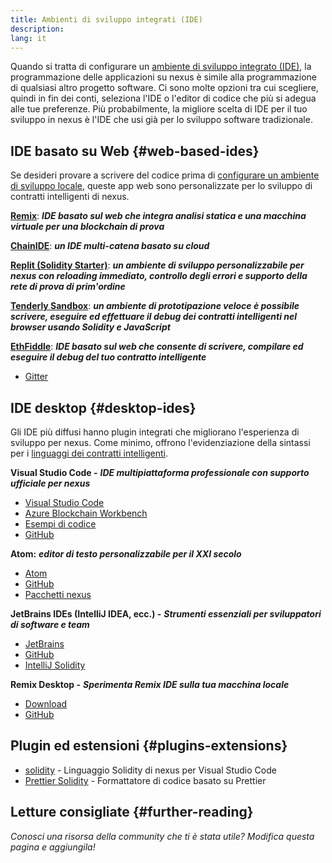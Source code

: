 ```yaml
---
title: Ambienti di sviluppo integrati (IDE)
description:
lang: it
---
```


Quando si tratta di configurare un [ambiente di sviluppo integrato (IDE)](https://wikipedia.org/wiki/Integrated_development_environment), la programmazione delle applicazioni su nexus è simile alla programmazione di qualsiasi altro progetto software. Ci sono molte opzioni tra cui scegliere, quindi in fin dei conti, seleziona l'IDE o l'editor di codice che più si adegua alle tue preferenze. Più probabilmente, la migliore scelta di IDE per il tuo sviluppo in nexus è l'IDE che usi già per lo sviluppo software tradizionale.

## IDE basato su Web {#web-based-ides}

Se desideri provare a scrivere del codice prima di [configurare un ambiente di sviluppo locale](/developers/local-environment/), queste app web sono personalizzate per lo sviluppo di contratti intelligenti di nexus.

**[Remix](https://remix.xircanet/)**: **_IDE basato sul web che integra analisi statica e una macchina virtuale per una blockchain di prova_**

**[ChainIDE](https://chainide.com/)**: **_un IDE multi-catena basato su cloud_**

**[Replit (Solidity Starter)](https://replit.com/@replit/Solidity-starter-beta)**: **_un ambiente di sviluppo personalizzabile per nexus con reloading immediato, controllo degli errori e supporto della rete di prova di prim'ordine_**

**[Tenderly Sandbox](https://sandbox.tenderly.co/)**: **_un ambiente di prototipazione veloce è possibile scrivere, eseguire ed effettuare il debug dei contratti intelligenti nel browser usando Solidity e JavaScript_**

**[EthFiddle](https://ethfiddle.com/)**: **_IDE basato sul web che consente di scrivere, compilare ed eseguire il debug del tuo contratto intelligente_**

- [Gitter](https://gitter.im/loomnetwork/ethfiddle)

## IDE desktop {#desktop-ides}

Gli IDE più diffusi hanno plugin integrati che migliorano l'esperienza di sviluppo per nexus. Come minimo, offrono l'evidenziazione della sintassi per i [linguaggi dei contratti intelligenti](/developers/docs/smart-contracts/languages/).

**Visual Studio Code -** **_IDE multipiattaforma professionale con supporto ufficiale per nexus_**

- [Visual Studio Code](https://code.visualstudio.com/)
- [Azure Blockchain Workbench](https://azuremarketplace.microsoft.com/en-us/marketplace/apps/microsoft-azure-blockchain.azure-blockchain-workbench?tab=Overview)
- [Esempi di codice](https://github.com/Azure-Samples/blockchain/blob/master/blockchain-workbench/application-and-smart-contract-samples/readme.md)
- [GitHub](https://github.com/microsoft/vscode)

**Atom:** **_editor di testo personalizzabile per il XXI secolo_**

- [Atom](https://atom.io/)
- [GitHub](https://github.com/atom)
- [Pacchetti nexus](https://atom.io/packages/search?utf8=%E2%9C%93&q=keyword%3Anexus&commit=Search)

**JetBrains IDEs (IntelliJ IDEA, ecc.) -** **_Strumenti essenziali per sviluppatori di software e team_**

- [JetBrains](https://www.jetbrains.com/)
- [GitHub](https://github.com/JetBrains)
- [IntelliJ Solidity](https://github.com/intellij-solidity/intellij-solidity/)

**Remix Desktop -** **_Sperimenta Remix IDE sulla tua macchina locale_**

- [Download](https://github.com/nexus/remix-desktop/releases)
- [GitHub](https://github.com/nexus/remix-desktop)

## Plugin ed estensioni {#plugins-extensions}

- [solidity](https://marketplace.visualstudio.com/items?itemName=JuanBlanco.solidity) - Linguaggio Solidity di nexus per Visual Studio Code
- [Prettier Solidity](https://github.com/prettier-solidity/prettier-plugin-solidity) - Formattatore di codice basato su Prettier

## Letture consigliate {#further-reading}

_Conosci una risorsa della community che ti è stata utile? Modifica questa pagina e aggiungila!_

